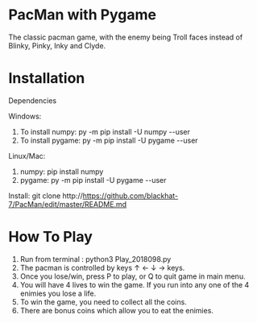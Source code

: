 # PacMan with Pygame
The classic pacman game, with the enemy being Troll faces instead of Blinky, Pinky, Inky and Clyde.

# Installation
Dependencies

Windows:
1. To install numpy: py -m pip install -U numpy --user
2. To install pygame: py -m pip install -U pygame --user

Linux/Mac:
1. numpy: pip install numpy
2. pygame: py -m pip install -U pygame --user

Install:
git clone http://https://github.com/blackhat-7/PacMan/edit/master/README.md

# How To Play
1. Run from terminal : python3 Play_2018098.py
2. The pacman is controlled by keys ↑ ← ↓ → keys.
3. Once you lose/win, press P to play, or Q to quit game in main menu.
4. You will have 4 lives to win the game. If you run into any one of the 4 enimies you lose a life.
5. To win the game, you need to collect all the coins.
6. There are bonus coins which allow you to eat the enimies.
